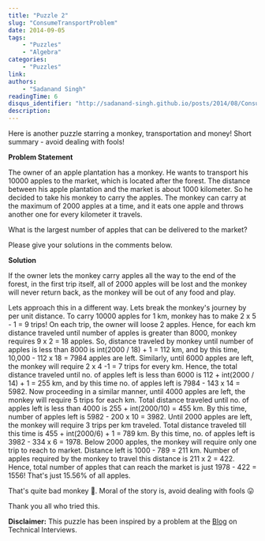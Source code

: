 ```yaml
---
title: "Puzzle 2"
slug: "ConsumeTransportProblem"
date: 2014-09-05
tags:
    - "Puzzles"
    - "Algebra"
categories:
    - "Puzzles"
link:
authors:
    - "Sadanand Singh"
readingTime: 6
disqus_identifier: "http://sadanand-singh.github.io/posts/2014/08/ConsumeTransportProblem/"
description:
---
```


Here is another puzzle starring a monkey, transportation and money!
Short summary - avoid dealing with fools!

<!--more-->

**Problem Statement**

The owner of an apple plantation has a monkey. He wants to transport his
10000 apples to the market, which is located after the forest. The
distance between his apple plantation and the market is about 1000
kilometer. So he decided to take his monkey to carry the apples. The
monkey can carry at the maximum of 2000 apples at a time, and it eats
one apple and throws another one for every kilometer it travels.

What is the largest number of apples that can be delivered to the
market?

Please give your solutions in the comments below.

**Solution**

If the owner lets the monkey carry apples all the way to the end of the
forest, in the first trip itself, all of 2000 apples will be lost and
the monkey will never return back, as the monkey will be out of any food
and play.

Lets approach this in a different way. Lets break the monkey's journey
by per unit distance. To carry 10000 apples for 1 km, monkey has to make
2 x 5 - 1 = 9 trips! On each trip, the owner will loose 2 apples. Hence,
for each km distance traveled until number of apples is greater than
8000, monkey requires 9 x 2 = 18 apples. So, distance traveled by monkey
until number of apples is less than 8000 is int(2000 / 18) + 1 = 112 km,
and by this time, 10,000 - 112 x 18 = 7984 apples are left. Similarly,
until 6000 apples are left, the monkey will require 2 x 4 -1 = 7 trips
for every km. Hence, the total distance traveled until no. of apples
left is less than 6000 is 112 + int(2000 / 14) + 1 = 255 km, and by this
time no. of apples left is 7984 - 143 x 14 = 5982. Now proceeding in a
similar manner, until 4000 apples are left, the monkey will require 5
trips for each km. Total distance traveled until no. of apples left is
less than 4000 is 255 + int(2000/10) = 455 km. By this time, number of
apples left is 5982 - 200 x 10 = 3982. Until 2000 apples are left, the
monkey will require 3 trips per km traveled. Total distance traveled
till this time is 455 + int(2000/6) + 1 = 789 km. By this time, no. of
apples left is 3982 - 334 x 6 = 1978. Below 2000 apples, the monkey will
require only one trip to reach to market. Distance left is 1000 - 789 =
211 km. Number of apples required by the monkey to travel this distance
is 211 x 2 = 422. Hence, total number of apples that can reach the
market is just 1978 - 422 = 1556! That's just 15.56% of all apples.

That's quite bad monkey :see_no_evil:. Moral of the story is, avoid dealing with fools
:stuck_out_tongue:

Thank you all who tried this.

**Disclaimer:** This puzzle has been inspired by a problem at the
[Blog](http://www.mytechinterviews.com/) on Technical Interviews.
